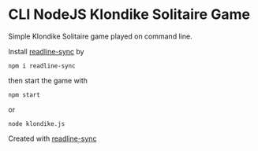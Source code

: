 # CLI NodeJS Klondike Solitaire Game

Simple Klondike Solitaire game played on command line.

Install [readline-sync](https://www.npmjs.com/package/readline-sync) by 
```
npm i readline-sync
```
then start the game with 
```
npm start
```
or 
```
node klondike.js
```

Created with [readline-sync](https://github.com/anseki/readline-sync)